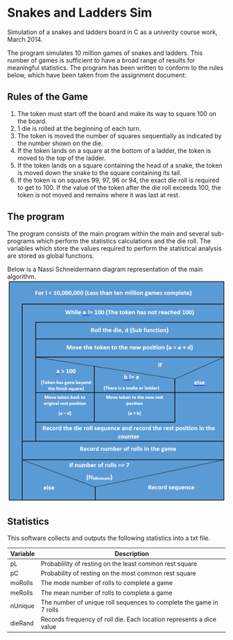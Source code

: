 # Snakes and Ladders Sim
Simulation of a snakes and ladders board in C as a univerity course work, March 2014.

The program simulates 10 million games of snakes and ladders. This number of games is sufficient to have a broad range of results for meaningful statistics. The program has been written to conform to the rules below, which have been taken from the assignment document:

## Rules of the Game
1. The token must start off the board and make its way to square 100 on the board.
2. 1 die is rolled at the beginning of each turn.
3. The token is moved the number of squares sequentially as indicated by the number shown 
on the die.
4. If the token lands on a square at the bottom of a ladder, the token is moved to the top of 
the ladder.
5. If the token lands on a square containing the head of a snake, the token is moved down the 
snake to the square containing its tail.
6. If the token is on squares 99, 97, 96 or 94, the exact die roll is required to get to 100. If the 
value of the token after the die roll exceeds 100, the token is not moved and remains where 
it was last at rest. 

## The program
The program consists of the main program within the main and several sub-programs which perform the statistics calculations and the die roll. The variables which store the values required to perform the statistical analysis are stored as global functions.

Below is a Nassi Schneidermann diagram representation of the main algorithm.
	![NS Diagram of main program](mainProgramDiagram.PNG)

## Statistics
This software collects and outputs the following statistics into a txt file.

| Variable | Description |
| ---------- | ---------- |
| pL | Probablility of resting on the least common rest square |
| pC | Probability of resting on the most common rest square | 
| moRolls | The mode number of rolls to complete a game | 
| meRolls | The mean number of rolls to complete a game |
| nUnique | The number of unique roll sequences to complete the game in 7 rolls |
| dieRand | Records frequency of roll die. Each location represents a dice value |


